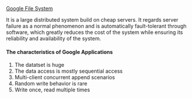 
[Google File System](https://medium.com/geekculture/google-file-system-architecture-cdeabef3f1ea?source=list-aaa0a6895331--------2-------predefined%3Aaaa0a6895331%3AREADING_LIST---------------------)

It is a large distributed system build on cheap servers. It regards server failure as a normal phenomenon and is automatically fault-tolerant through software, which greatly reduces the cost of the system while ensuring its reliability and availability of the system.

#### The characteristics of Google Applications
1. The datatset is huge
2. The data access is mostly sequential access
3. Multi-client concurrent append scenarios
4. Random write behavior is rare
5. Write once, read multiple times